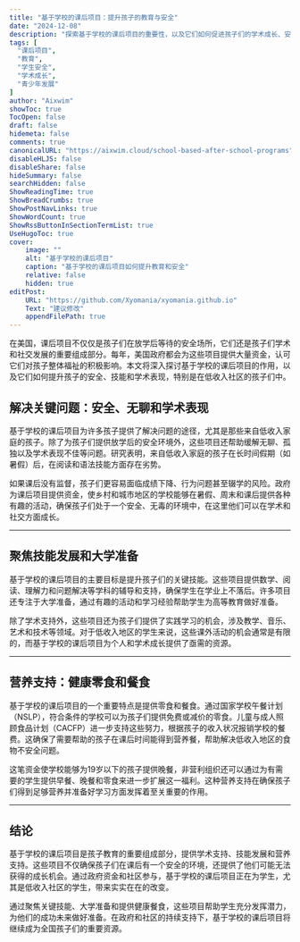 ```yaml
---
title: "基于学校的课后项目：提升孩子的教育与安全"
date: "2024-12-08"
description: "探索基于学校的课后项目的重要性，以及它们如何促进孩子们的学术成长、安全和福祉。"
tags: [
  "课后项目",
  "教育",
  "学生安全",
  "学术成长",
  "青少年发展"
]
author: "Aixwim"
showToc: true
TocOpen: false
draft: false
hidemeta: false
comments: true
canonicalURL: "https://aixwim.cloud/school-based-after-school-programs"
disableHLJS: false
disableShare: false
hideSummary: false
searchHidden: false
ShowReadingTime: true
ShowBreadCrumbs: true
ShowPostNavLinks: true
ShowWordCount: true
ShowRssButtonInSectionTermList: true
UseHugoToc: true
cover:
    image: ""
    alt: "基于学校的课后项目"
    caption: "基于学校的课后项目如何提升教育和安全"
    relative: false
    hidden: true
editPost:
    URL: "https://github.com/Xyomania/xyomania.github.io"
    Text: "建议修改"
    appendFilePath: true
---
```


在美国，课后项目不仅仅是孩子们在放学后等待的安全场所，它们还是孩子们学术和社交发展的重要组成部分。每年，美国政府都会为这些项目提供大量资金，认可它们对孩子整体福祉的积极影响。本文将深入探讨基于学校的课后项目的作用，以及它们如何提升孩子的安全、技能和学术表现，特别是在低收入社区的孩子们中。

<!--more-->

## 解决关键问题：安全、无聊和学术表现

基于学校的课后项目为许多孩子提供了解决问题的途径，尤其是那些来自低收入家庭的孩子。除了为孩子们提供放学后的安全环境外，这些项目还帮助缓解无聊、孤独以及学术表现不佳等问题。研究表明，来自低收入家庭的孩子在长时间假期（如暑假）后，在阅读和语法技能方面存在劣势。

如果课后没有监督，孩子们更容易面临成绩下降、行为问题甚至辍学的风险。政府为课后项目提供资金，使乡村和城市地区的学校能够在暑假、周末和课后提供各种有趣的活动，确保孩子们处于一个安全、无毒的环境中，在这里他们可以在学术和社交方面成长。

---

## 聚焦技能发展和大学准备

基于学校的课后项目的主要目标是提升孩子们的关键技能。这些项目提供数学、阅读、理解力和问题解决等学科的辅导和支持，确保学生在学业上不落后。许多项目还专注于大学准备，通过有趣的活动和学习经验帮助学生为高等教育做好准备。

除了学术支持外，这些项目还为孩子们提供了实践学习的机会，涉及教学、音乐、艺术和技术等领域。对于低收入地区的学生来说，这些课外活动的机会通常是有限的，而基于学校的课后项目为个人和学术成长提供了亟需的资源。

---

## 营养支持：健康零食和餐食

基于学校的课后项目的一个重要特点是提供零食和餐食。通过国家学校午餐计划（NSLP），符合条件的学校可以为孩子们提供免费或减价的零食。儿童与成人照顾食品计划（CACFP）进一步支持这些努力，根据孩子的收入状况报销学校的餐费。这确保了需要帮助的孩子在课后时间能得到营养餐，帮助解决低收入地区的食物不安全问题。

这笔资金使学校能够为19岁以下的孩子提供晚餐，非营利组织还可以通过为有需要的学生提供早餐、晚餐和零食来进一步扩展这一福利。这种营养支持在确保孩子们得到足够营养并准备好学习方面发挥着至关重要的作用。

---

## 结论

基于学校的课后项目是孩子教育的重要组成部分，提供学术支持、技能发展和营养支持。这些项目不仅确保孩子们在课后有一个安全的环境，还提供了他们可能无法获得的成长机会。通过政府资金和社区参与，基于学校的课后项目正在为学生，尤其是低收入社区的学生，带来实实在在的改变。

通过聚焦关键技能、大学准备和提供健康餐食，这些项目帮助学生充分发挥潜力，为他们的成功未来做好准备。在政府和社区的持续支持下，基于学校的课后项目将继续成为全国孩子们的重要资源。

